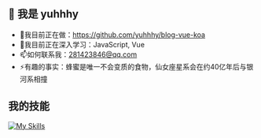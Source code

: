 ## 👋 我是 yuhhhy
- 🔭我目前正在做：https://github.com/yuhhhy/blog-vue-koa
- 🌱我目前正在深入学习：JavaScript, Vue
- 📫如何联系我：281423846@qq.com
- ⚡有趣的事实：蜂蜜是唯一不会变质的食物，仙女座星系会在约40亿年后与银河系相撞

## 我的技能
[![My Skills](https://skillicons.dev/icons?i=html,css,js,sass,tailwind,vue,vite,pinia,nodejs,express,docker,c,java,vim)](https://skillicons.dev)
<!--
**yuhhhy/yuhhhy** is a ✨ _special_ ✨ repository because its `README.md` (this file) appears on your GitHub profile.

Here are some ideas to get you started:

- 🔭 I’m currently working on ...
- 🌱 I’m currently learning ...
- 👯 I’m looking to collaborate on ...
- 🤔 I’m looking for help with ...
- 💬 Ask me about ...
- 📫 How to reach me: ...
- 😄 Pronouns: ...
- ⚡ Fun fact: ...
-->

